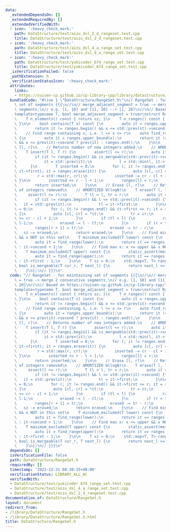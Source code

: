 ```yaml
---
data:
  _extendedDependsOn: []
  _extendedRequiredBy: []
  _extendedVerifiedWith:
  - icon: ':heavy_check_mark:'
    path: DataStructure/test/aizu_dsl_2_d_rangeset.test.cpp
    title: DataStructure/test/aizu_dsl_2_d_rangeset.test.cpp
  - icon: ':heavy_check_mark:'
    path: DataStructure/test/aizu_dsl_4_a_range_set.test.cpp
    title: DataStructure/test/aizu_dsl_4_a_range_set.test.cpp
  - icon: ':heavy_check_mark:'
    path: DataStructure/test/yukicoder_674_range_set.test.cpp
    title: DataStructure/test/yukicoder_674_range_set.test.cpp
  _isVerificationFailed: false
  _pathExtension: h
  _verificationStatusIcon: ':heavy_check_mark:'
  attributes:
    links:
    - https://suisen-cp.github.io/cp-library-cpp/library/datastructure/util/range_set.hpp
  bundledCode: "#line 1 \"DataStructure/RangeSet.h\"\n// RangeSet - for maintaining\
    \ set of segments {{{\n//\n// merge_adjacent_segment = true -> merge 2 consecutive\
    \ segments,\n// e.g. [1, 10] and [11, 20] --> [1, 20]\n//\n// Based on https://suisen-cp.github.io/cp-library-cpp/library/datastructure/util/range_set.hpp\n\
    template<typename T, bool merge_adjacent_segment = true>\nstruct RangeSet {\n\
    \    T n_elements() const { return sz; }\n    T n_ranges() const { return ranges.size();\
    \ }\n\n    bool contains(T x) const {\n        auto it = ranges.upper_bound(x);\n\
    \        return it != ranges.begin() && x <= std::prev(it)->second;\n    }\n\n\
    \    // Find range containing x, i.e. l <= x <= r\n    auto find_range(T x) const\
    \ {\n        auto it = ranges.upper_bound(x);\n        return it != ranges.begin()\
    \ && x <= prev(it)->second ? prev(it) : ranges.end();\n    }\n\n    // Insert\
    \ [l, r]\n    // Returns number of new integers added.\n    // AMORTIZED O(logN)\n\
    \    T insert(T l, T r) {\n        assert(l <= r);\n        auto it = ranges.upper_bound(l);\n\
    \        if (it != ranges.begin() && is_mergeable(std::prev(it)->second, l)) {\n\
    \            it = std::prev(it);\n            l = std::min(l, it->first);\n  \
    \      }\n        T inserted = 0;\n        for (; it != ranges.end() && is_mergeable(r,\
    \ it->first); it = ranges.erase(it)) {\n            auto [cl, cr] = *it;\n   \
    \         r = std::max(r, cr);\n            inserted -= cr - cl + 1;\n       \
    \ }\n\n        inserted += r - l + 1;\n        ranges[l] = r;\n        sz += inserted;\n\
    \        return inserted;\n    }\n\n    // Erase [l, r]\n    // Returns number\
    \ of integers removed\n    // AMORTIZED O(logN)\n    T erase(T l, T r) {\n   \
    \     assert(l <= r);\n        T tl = l, tr = r;\n        auto it = ranges.upper_bound(l);\n\
    \        if (it != ranges.begin() && l <= std::prev(it)->second) {\n         \
    \   it = std::prev(it);\n            tl = it->first;\n        }\n\n        T erased\
    \ = 0;\n        for (; it != ranges.end() && it->first <= r; it = ranges.erase(it))\
    \ {\n            auto [cl, cr] = *it;\n            tr = cr;\n            erased\
    \ += cr - cl + 1;\n        }\n        if (tl < l) {\n            ranges[tl] =\
    \ l-1;\n            erased -= l - tl;\n        }\n        if (r < tr) {\n    \
    \        ranges[r + 1] = tr;\n            erased -= tr - r;\n        }\n     \
    \   sz -= erased;\n        return erased;\n    }\n\n    // Find min x: x >= lower\
    \ && x NOT in this set\n    T minimum_excluded(T lower) const {\n        static_assert(merge_adjacent_segment);\n\
    \        auto it = find_range(lower);\n        return it == ranges.end() ? lower\
    \ : it->second + 1;\n    }\n\n    // Find max x: x <= upper && x NOT in this set\n\
    \    T maximum_excluded(T upper) const {\n        static_assert(merge_adjacent_segment);\n\
    \        auto it = find_range(upper);\n        return it == ranges.end() ? upper\
    \ : it->first - 1;\n    }\n\n    T sz = 0;\n    std::map<T, T> ranges;\n\n   \
    \ bool is_mergeable(T cur_r, T next_l) {\n        return next_l <= cur_r + merge_adjacent_segment;\n\
    \    }\n};\n// }}}\n"
  code: "// RangeSet - for maintaining set of segments {{{\n//\n// merge_adjacent_segment\
    \ = true -> merge 2 consecutive segments,\n// e.g. [1, 10] and [11, 20] --> [1,\
    \ 20]\n//\n// Based on https://suisen-cp.github.io/cp-library-cpp/library/datastructure/util/range_set.hpp\n\
    template<typename T, bool merge_adjacent_segment = true>\nstruct RangeSet {\n\
    \    T n_elements() const { return sz; }\n    T n_ranges() const { return ranges.size();\
    \ }\n\n    bool contains(T x) const {\n        auto it = ranges.upper_bound(x);\n\
    \        return it != ranges.begin() && x <= std::prev(it)->second;\n    }\n\n\
    \    // Find range containing x, i.e. l <= x <= r\n    auto find_range(T x) const\
    \ {\n        auto it = ranges.upper_bound(x);\n        return it != ranges.begin()\
    \ && x <= prev(it)->second ? prev(it) : ranges.end();\n    }\n\n    // Insert\
    \ [l, r]\n    // Returns number of new integers added.\n    // AMORTIZED O(logN)\n\
    \    T insert(T l, T r) {\n        assert(l <= r);\n        auto it = ranges.upper_bound(l);\n\
    \        if (it != ranges.begin() && is_mergeable(std::prev(it)->second, l)) {\n\
    \            it = std::prev(it);\n            l = std::min(l, it->first);\n  \
    \      }\n        T inserted = 0;\n        for (; it != ranges.end() && is_mergeable(r,\
    \ it->first); it = ranges.erase(it)) {\n            auto [cl, cr] = *it;\n   \
    \         r = std::max(r, cr);\n            inserted -= cr - cl + 1;\n       \
    \ }\n\n        inserted += r - l + 1;\n        ranges[l] = r;\n        sz += inserted;\n\
    \        return inserted;\n    }\n\n    // Erase [l, r]\n    // Returns number\
    \ of integers removed\n    // AMORTIZED O(logN)\n    T erase(T l, T r) {\n   \
    \     assert(l <= r);\n        T tl = l, tr = r;\n        auto it = ranges.upper_bound(l);\n\
    \        if (it != ranges.begin() && l <= std::prev(it)->second) {\n         \
    \   it = std::prev(it);\n            tl = it->first;\n        }\n\n        T erased\
    \ = 0;\n        for (; it != ranges.end() && it->first <= r; it = ranges.erase(it))\
    \ {\n            auto [cl, cr] = *it;\n            tr = cr;\n            erased\
    \ += cr - cl + 1;\n        }\n        if (tl < l) {\n            ranges[tl] =\
    \ l-1;\n            erased -= l - tl;\n        }\n        if (r < tr) {\n    \
    \        ranges[r + 1] = tr;\n            erased -= tr - r;\n        }\n     \
    \   sz -= erased;\n        return erased;\n    }\n\n    // Find min x: x >= lower\
    \ && x NOT in this set\n    T minimum_excluded(T lower) const {\n        static_assert(merge_adjacent_segment);\n\
    \        auto it = find_range(lower);\n        return it == ranges.end() ? lower\
    \ : it->second + 1;\n    }\n\n    // Find max x: x <= upper && x NOT in this set\n\
    \    T maximum_excluded(T upper) const {\n        static_assert(merge_adjacent_segment);\n\
    \        auto it = find_range(upper);\n        return it == ranges.end() ? upper\
    \ : it->first - 1;\n    }\n\n    T sz = 0;\n    std::map<T, T> ranges;\n\n   \
    \ bool is_mergeable(T cur_r, T next_l) {\n        return next_l <= cur_r + merge_adjacent_segment;\n\
    \    }\n};\n// }}}\n"
  dependsOn: []
  isVerificationFile: false
  path: DataStructure/RangeSet.h
  requiredBy: []
  timestamp: '2022-12-31 08:30:35+00:00'
  verificationStatus: LIBRARY_ALL_AC
  verifiedWith:
  - DataStructure/test/yukicoder_674_range_set.test.cpp
  - DataStructure/test/aizu_dsl_4_a_range_set.test.cpp
  - DataStructure/test/aizu_dsl_2_d_rangeset.test.cpp
documentation_of: DataStructure/RangeSet.h
layout: document
redirect_from:
- /library/DataStructure/RangeSet.h
- /library/DataStructure/RangeSet.h.html
title: DataStructure/RangeSet.h
---
```

